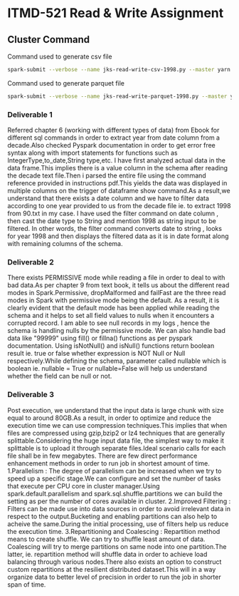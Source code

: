 # ITMD-521 Read & Write Assignment

## Cluster Command
Command used to generate csv file
```bash
spark-submit --verbose --name jks-read-write-csv-1998.py --master yarn --deploy-mode cluster jks-read-write-csv-1998.py
```
Command used to generate parquet file
```bash
spark-submit --verbose --name jks-read-write-parquet-1998.py --master yarn --deploy-mode cluster jks-read-write-parquet-1998.py
```

### Deliverable 1 
Referred chapter 6 (working with different types of data) from Ebook for different sql commands in order to extract year from date column from a decade.Also checked Pyspark documentation in order to get error free syntax along with import statements for functions such as IntegerType,to_date,String type,etc. 
I have first analyzed actual data in the data frame.This implies there is a value column in the schema after reading the decade text file.Then i parsed the entire file  using the command reference provided in instructions pdf.This yields the data was displayed in multiple columns on the trigger of dataframe show command.As a result,we understand that there exists a date column and we have to filter data according to one year provided to us from the decade file ie. to extract 1998 from 90.txt in my case.
I have used the filter command on date column , then cast the date type to String and mention 1998 as string input to be filtered.
In other words, the filter command converts date to string , looks for year 1998 and then displays the filtered data as it is in date format along with remaining columns of the schema. 

### Deliverable 2
There exists PERMISSIVE mode while reading a file in order to deal to with bad data.As per chapter 9 from text book, it tells us about the different read modes in Spark.Permissive, dropMalformed and failFast are the three read modes in Spark with permissive mode being the default. As a result, it is clearly evident that the default mode has been applied while reading the schema and it helps to set all field values to nulls when it encounters a corrupted record. I am able to see null records in my logs , hence the schema is handling nulls by the permissive mode. We can also handle bad data like "99999" using fill() or fillna() functions as per pyspark documentation.
Using isNotNull() and isNull() functions return boolean result ie. true or false whether expression is NOT Null or Null respectively.While defining the schema, parameter called nullable which is boolean ie. nullable = True or nullable=False will help us understand whether the field can be null or not.

### Deliverable 3
Post execution, we understand that the input data is large chunk with size equal to around 80GB.As a result, in order to optimize and reduce the execution time we can use compression techniques.This implies that when files are compressed using gzip,bzip2 or lz4 techniques that are generally splittable.Considering the huge input data file, the simplest way to make it splittable is to upload it through separate files.Ideal scenario calls for each file shall be in few megabytes.
There are few direct performance enhancement methods in order to run job in shortest amount of time.
1.Parallelism : The degree of parallelism can be increased when we try to speed up a specific stage.We can configure and set the number of tasks that execute per CPU core in cluster manager.Using spark.default.parallelism and spark.sql.shuffle.partitions we can build the setting as per the number of cores available in cluster.
2.Improved Filtering : Filters can be made use into data sources in order to avoid irrelevant data in respect to the output.Bucketing and enabling partitions can also help to acheive the same.During the initial processing, use of filters help us reduce the execution time.
3.Repartitioning and Coalescing : Repartition method means to create shuffle. We can try to shuffle least amount of data.
Coalescing will try to merge partitions on same node into one partition.The latter, ie. repartition method will shuffle data in order to achieve load balancing through various nodes.There also exists an option to construct custom repartitions at the resilient distributed dataset.This will in a way organize data to better level of precision in order to run the job in shorter span of time.   
